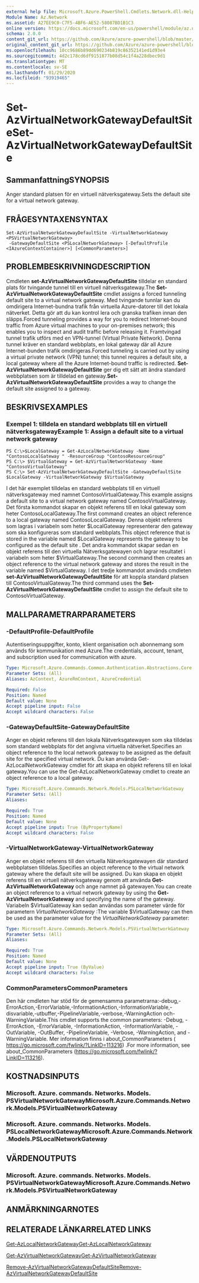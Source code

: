 ```yaml
---
external help file: Microsoft.Azure.PowerShell.Cmdlets.Network.dll-Help.xml
Module Name: Az.Network
ms.assetid: A27EE9C0-C7F5-4BF6-AE52-58087BD1B1C3
online version: https://docs.microsoft.com/en-us/powershell/module/az.network/set-azvirtualnetworkgatewaydefaultsite
schema: 2.0.0
content_git_url: https://github.com/Azure/azure-powershell/blob/master/src/Network/Network/help/Set-AzVirtualNetworkGatewayDefaultSite.md
original_content_git_url: https://github.com/Azure/azure-powershell/blob/master/src/Network/Network/help/Set-AzVirtualNetworkGatewayDefaultSite.md
ms.openlocfilehash: 10cc9686b89dd690234b819c86352141ed1d93e4
ms.sourcegitcommit: 4d2c178cd6df9151877b08d54c1f4a228dbec9d1
ms.translationtype: MT
ms.contentlocale: sv-SE
ms.lasthandoff: 01/29/2020
ms.locfileid: "93919465"
---
```

# <span data-ttu-id="ca023-101">Set-AzVirtualNetworkGatewayDefaultSite</span><span class="sxs-lookup"><span data-stu-id="ca023-101">Set-AzVirtualNetworkGatewayDefaultSite</span></span>

## <span data-ttu-id="ca023-102">Sammanfattning</span><span class="sxs-lookup"><span data-stu-id="ca023-102">SYNOPSIS</span></span>
<span data-ttu-id="ca023-103">Anger standard platsen för en virtuell nätverksgateway.</span><span class="sxs-lookup"><span data-stu-id="ca023-103">Sets the default site for a virtual network gateway.</span></span>

## <span data-ttu-id="ca023-104">FRÅGESYNTAXEN</span><span class="sxs-lookup"><span data-stu-id="ca023-104">SYNTAX</span></span>

```
Set-AzVirtualNetworkGatewayDefaultSite -VirtualNetworkGateway <PSVirtualNetworkGateway>
 -GatewayDefaultSite <PSLocalNetworkGateway> [-DefaultProfile <IAzureContextContainer>] [<CommonParameters>]
```

## <span data-ttu-id="ca023-105">PROBLEMBESKRIVNING</span><span class="sxs-lookup"><span data-stu-id="ca023-105">DESCRIPTION</span></span>
<span data-ttu-id="ca023-106">Cmdleten **set-AzVirtualNetworkGatewayDefaultSite** tilldelar en standard plats för tvingande tunnel till en virtuell nätverksgateway.</span><span class="sxs-lookup"><span data-stu-id="ca023-106">The **Set-AzVirtualNetworkGatewayDefaultSite** cmdlet assigns a forced tunneling default site to a virtual network gateway.</span></span>
<span data-ttu-id="ca023-107">Med tvingande tunnlar kan du omdirigera Internet-bundna trafik från virtuella Azure-datorer till det lokala nätverket. Detta gör att du kan kontrol lera och granska trafiken innan den släpps.</span><span class="sxs-lookup"><span data-stu-id="ca023-107">Forced tunneling provides a way for you to redirect Internet-bound traffic from Azure virtual machines to your on-premises network; this enables you to inspect and audit traffic before releasing it.</span></span>
<span data-ttu-id="ca023-108">Framtvingad tunnel trafik utförs med en VPN-tunnel (Virtual Private Network). Denna tunnel kräver en standard webbplats, en lokal gateway där all Azure Internet-bunden trafik omdirigeras.</span><span class="sxs-lookup"><span data-stu-id="ca023-108">Forced tunneling is carried out by using a virtual private network (VPN) tunnel; this tunnel requires a default site, a local gateway where all the Azure Internet-bound traffic is redirected.</span></span>
<span data-ttu-id="ca023-109">**Set-AzVirtualNetworkGatewayDefaultSite** ger dig ett sätt att ändra standard webbplatsen som är tilldelad en gateway.</span><span class="sxs-lookup"><span data-stu-id="ca023-109">**Set-AzVirtualNetworkGatewayDefaultSite** provides a way to change the default site assigned to a gateway.</span></span>

## <span data-ttu-id="ca023-110">BESKRIVS</span><span class="sxs-lookup"><span data-stu-id="ca023-110">EXAMPLES</span></span>

### <span data-ttu-id="ca023-111">Exempel 1: tilldela en standard webbplats till en virtuell nätverksgateway</span><span class="sxs-lookup"><span data-stu-id="ca023-111">Example 1: Assign a default site to a virtual network gateway</span></span>
```
PS C:\>$LocalGateway = Get-AzLocalNetworkGateway -Name "ContosoLocalGateway " -ResourceGroup "ContosoResourceGroup"
PS C:\> $VirtualGateway = Get-AzVirtualNetworkGateway -Name "ContosoVirtualGateway"
PS C:\> Set-AzVirtualNetworkGatewayDefaultSite -GatewayDefaultSite $LocalGateway -VirtualNetworkGateway $VirtualGateway
```

<span data-ttu-id="ca023-112">I det här exemplet tilldelas en standard webbplats till en virtuell nätverksgateway med namnet ContosoVirtualGateway.</span><span class="sxs-lookup"><span data-stu-id="ca023-112">This example assigns a default site to a virtual network gateway named ContosoVirtualGateway.</span></span>
<span data-ttu-id="ca023-113">Det första kommandot skapar en objekt referens till en lokal gateway som heter ContosoLocalGateway.</span><span class="sxs-lookup"><span data-stu-id="ca023-113">The first command creates an object reference to a local gateway named ContosoLocalGateway.</span></span>
<span data-ttu-id="ca023-114">Denna objekt referens som lagras i variabeln som heter $LocalGateway representerar den gateway som ska konfigureras som standard webbplats.</span><span class="sxs-lookup"><span data-stu-id="ca023-114">This object reference that is stored in the variable named $LocalGateway represents the gateway to be configured as the default site .</span></span>
<span data-ttu-id="ca023-115">Det andra kommandot skapar sedan en objekt referens till den virtuella Nätverksgatewayen och lagrar resultatet i variabeln som heter $VirtualGateway.</span><span class="sxs-lookup"><span data-stu-id="ca023-115">The second command then creates an object reference to the virtual network gateway and stores the result in the variable named $VirtualGateway.</span></span>
<span data-ttu-id="ca023-116">I det tredje kommandot används cmdleten **set-AzVirtualNetworkGatewayDefaultSite** för att koppla standard platsen till ContosoVirtualGateway.</span><span class="sxs-lookup"><span data-stu-id="ca023-116">The third command uses the **Set-AzVirtualNetworkGatewayDefaultSite** cmdlet to assign the default site to ContosoVirtualGateway.</span></span>

## <span data-ttu-id="ca023-117">MALLPARAMETRAR</span><span class="sxs-lookup"><span data-stu-id="ca023-117">PARAMETERS</span></span>

### <span data-ttu-id="ca023-118">-DefaultProfile</span><span class="sxs-lookup"><span data-stu-id="ca023-118">-DefaultProfile</span></span>
<span data-ttu-id="ca023-119">Autentiseringsuppgifter, konto, klient organisation och abonnemang som används för kommunikation med Azure.</span><span class="sxs-lookup"><span data-stu-id="ca023-119">The credentials, account, tenant, and subscription used for communication with azure.</span></span>

```yaml
Type: Microsoft.Azure.Commands.Common.Authentication.Abstractions.Core.IAzureContextContainer
Parameter Sets: (All)
Aliases: AzContext, AzureRmContext, AzureCredential

Required: False
Position: Named
Default value: None
Accept pipeline input: False
Accept wildcard characters: False
```

### <span data-ttu-id="ca023-120">-GatewayDefaultSite</span><span class="sxs-lookup"><span data-stu-id="ca023-120">-GatewayDefaultSite</span></span>
<span data-ttu-id="ca023-121">Anger en objekt referens till den lokala Nätverksgatewayen som ska tilldelas som standard webbplats för det angivna virtuella nätverket.</span><span class="sxs-lookup"><span data-stu-id="ca023-121">Specifies an object reference to the local network gateway to be assigned as the default site for the specified virtual network.</span></span>
<span data-ttu-id="ca023-122">Du kan använda Get-AzLocalNetworkGateway cmdlet för att skapa en objekt referens till en lokal gateway.</span><span class="sxs-lookup"><span data-stu-id="ca023-122">You can use the Get-AzLocalNetworkGateway cmdlet to create an object reference to a local gateway.</span></span>

```yaml
Type: Microsoft.Azure.Commands.Network.Models.PSLocalNetworkGateway
Parameter Sets: (All)
Aliases:

Required: True
Position: Named
Default value: None
Accept pipeline input: True (ByPropertyName)
Accept wildcard characters: False
```

### <span data-ttu-id="ca023-123">-VirtualNetworkGateway</span><span class="sxs-lookup"><span data-stu-id="ca023-123">-VirtualNetworkGateway</span></span>
<span data-ttu-id="ca023-124">Anger en objekt referens till den virtuella Nätverksgatewayen där standard webbplatsen tilldelas.</span><span class="sxs-lookup"><span data-stu-id="ca023-124">Specifies an object reference to the virtual network gateway where the default site will be assigned.</span></span>
<span data-ttu-id="ca023-125">Du kan skapa en objekt referens till en virtuell nätverksgateway genom att använda **Get-AzVirtualNetworkGateway** och ange namnet på gatewayen.</span><span class="sxs-lookup"><span data-stu-id="ca023-125">You can create an object reference to a virtual network gateway by using the **Get-AzVirtualNetworkGateway** and specifying the name of the gateway.</span></span>
<span data-ttu-id="ca023-126">Variabeln $VirtualGateway kan sedan användas som parameter värde för parametern *VirtualNetworkGateway* :</span><span class="sxs-lookup"><span data-stu-id="ca023-126">The variable $VirtualGateway can then be used as the parameter value for the *VirtualNetworkGateway* parameter:</span></span>

```yaml
Type: Microsoft.Azure.Commands.Network.Models.PSVirtualNetworkGateway
Parameter Sets: (All)
Aliases:

Required: True
Position: Named
Default value: None
Accept pipeline input: True (ByValue)
Accept wildcard characters: False
```

### <span data-ttu-id="ca023-127">CommonParameters</span><span class="sxs-lookup"><span data-stu-id="ca023-127">CommonParameters</span></span>
<span data-ttu-id="ca023-128">Den här cmdleten har stöd för de gemensamma parametrarna:-debug,-ErrorAction,-ErrorVariable,-InformationAction,-InformationVariable,-disvariable,-utbuffer,-PipelineVariable,-verbose,-WarningAction och-WarningVariable.</span><span class="sxs-lookup"><span data-stu-id="ca023-128">This cmdlet supports the common parameters: -Debug, -ErrorAction, -ErrorVariable, -InformationAction, -InformationVariable, -OutVariable, -OutBuffer, -PipelineVariable, -Verbose, -WarningAction, and -WarningVariable.</span></span> <span data-ttu-id="ca023-129">Mer information finns i about_CommonParameters ( https://go.microsoft.com/fwlink/?LinkID=113216) .</span><span class="sxs-lookup"><span data-stu-id="ca023-129">For more information, see about_CommonParameters (https://go.microsoft.com/fwlink/?LinkID=113216).</span></span>

## <span data-ttu-id="ca023-130">KOSTNADS</span><span class="sxs-lookup"><span data-stu-id="ca023-130">INPUTS</span></span>

### <span data-ttu-id="ca023-131">Microsoft. Azure. commands. Networks. Models. PSVirtualNetworkGateway</span><span class="sxs-lookup"><span data-stu-id="ca023-131">Microsoft.Azure.Commands.Network.Models.PSVirtualNetworkGateway</span></span>

### <span data-ttu-id="ca023-132">Microsoft. Azure. commands. Networks. Models. PSLocalNetworkGateway</span><span class="sxs-lookup"><span data-stu-id="ca023-132">Microsoft.Azure.Commands.Network.Models.PSLocalNetworkGateway</span></span>

## <span data-ttu-id="ca023-133">VÄRDEN</span><span class="sxs-lookup"><span data-stu-id="ca023-133">OUTPUTS</span></span>

### <span data-ttu-id="ca023-134">Microsoft. Azure. commands. Networks. Models. PSVirtualNetworkGateway</span><span class="sxs-lookup"><span data-stu-id="ca023-134">Microsoft.Azure.Commands.Network.Models.PSVirtualNetworkGateway</span></span>

## <span data-ttu-id="ca023-135">ANMÄRKNINGAR</span><span class="sxs-lookup"><span data-stu-id="ca023-135">NOTES</span></span>

## <span data-ttu-id="ca023-136">RELATERADE LÄNKAR</span><span class="sxs-lookup"><span data-stu-id="ca023-136">RELATED LINKS</span></span>

[<span data-ttu-id="ca023-137">Get-AzLocalNetworkGateway</span><span class="sxs-lookup"><span data-stu-id="ca023-137">Get-AzLocalNetworkGateway</span></span>](./Get-AzLocalNetworkGateway.md)

[<span data-ttu-id="ca023-138">Get-AzVirtualNetworkGateway</span><span class="sxs-lookup"><span data-stu-id="ca023-138">Get-AzVirtualNetworkGateway</span></span>](./Get-AzVirtualNetworkGateway.md)

[<span data-ttu-id="ca023-139">Remove-AzVirtualNetworkGatewayDefaultSite</span><span class="sxs-lookup"><span data-stu-id="ca023-139">Remove-AzVirtualNetworkGatewayDefaultSite</span></span>](./Remove-AzVirtualNetworkGatewayDefaultSite.md)


